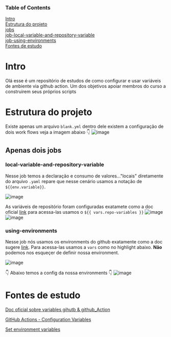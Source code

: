 ### Table of Contents  
[Intro](#intro)  
[Estrutura do projeto](#estrutura-do-projeto)  
[jobs](#apenas-dois-jobs)  
[job-local-variable-and-repository-variable](#local-variable-and-repository-variable)  
[job-using-environments](#using-environments)  
[Fontes de estudo](#fontes-de-estudo)  


# Intro

Olá esse é um repositório de estudos de como configurar e usar variáveis de ambiente via github action.
Um dos objetivos apoiar membros do curso a construirem seus próprios scripts

# Estrutura do projeto

Existe apenas um arquivo `blank.yml` dentro dele existem a configuração de dois work flows veja a imagem abaixo 👇
![image](https://user-images.githubusercontent.com/41530127/234443734-66e04532-7a0f-400c-9b5b-93a915c3a789.png)

## Apenas dois jobs 

### local-variable-and-repository-variable
Nesse job temos a declaração e consumo de valores..."locais" diretamente do arquivo `.yaml` repare que nesse cenário usamos
a notação de `${{env.variable}}`.

![image](https://user-images.githubusercontent.com/41530127/234446276-a9b29b87-eb94-4ce5-8b28-7699d8d7eaf8.png)

As variáveis de repositório foram configuradas exatamete como a doc oficial [link](https://docs.github.com/en/actions/learn-github-actions/variables#creating-configuration-variables-for-a-repository)
para acessa-las usamos o `${{ vars.repo-variables }}`
![image](https://user-images.githubusercontent.com/41530127/234446657-3869f412-0192-40a1-8c6a-5dadfdff7b72.png)
![image](https://user-images.githubusercontent.com/41530127/234446728-9b7c42e7-7b31-44a6-bab3-c8c7d0b60647.png)

### using-environments
Nesse job nós usamos os environments do github exatamente como a doc sugere [link](https://docs.github.com/en/actions/learn-github-actions/variables#creating-configuration-variables-for-an-environment).
Para acessa-las usamos a `vars` como no highlight abaixo. **Não** podemos nos esqueçer de definir nossa environment.

![image](https://user-images.githubusercontent.com/41530127/234447543-06c23644-f349-48be-bef4-b0af899e5c5c.png)

👇 Abaixo temos a config da nossa environments 👇
![image](https://user-images.githubusercontent.com/41530127/234448015-fca135b7-bcfd-4877-b3a6-aa5c4bbea90f.png)


# Fontes de estudo

[Doc oficial sobre variables gihutb & github_Action](https://docs.github.com/en/actions/learn-github-actions/variables)

[GitHub Actions - Configuration Variables](https://www.youtube.com/watch?v=cPMJpKNqZb8&ab_channel=MickeyGousset)

[Set environment variables](https://www.youtube.com/watch?v=hAAAQL03f9E&ab_channel=KahanDataSolutions)
